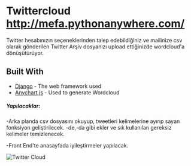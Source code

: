 # Twittercloud http://mefa.pythonanywhere.com/
Twitter hesabınızın seçeneklerinden talep edebildiğiniz ve mailinize csv olarak gönderilen Twitter Arşiv dosyanızı upload ettiğinizde wordcloud'a dönüşütürüyor.
## Built With

* [Django](https://docs.djangoproject.com/en/2.2/) - The web framework used
* [Anychart.js](https://api.anychart.com/) - Used to generate Wordcloud


##### Yapılacaklar:
-Arka planda csv dosyasını okuyup, tweetleri kelimelerine ayırıp sayan fonksiyon geliştirilecek. -de,-da gibi ekler ve sık kullanılan gereksiz kelimeler temizlenecek.

-Front End'te anasayfada iyileştirmeler yapılacak.

![Twitter Cloud](https://user-images.githubusercontent.com/31761983/66837218-50581600-ef6b-11e9-8f20-25ec873a1d89.PNG)
